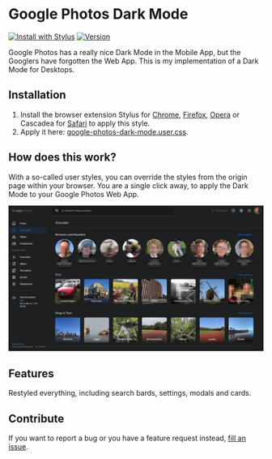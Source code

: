 # Google Photos Dark Mode

[![Install with Stylus](https://img.shields.io/badge/install%20with-stylus-2AFEFE)](https://raw.githubusercontent.com/macx/google-photos-dark-mode/main/google-photos-dark-mode.user.css)
[![Version](https://img.shields.io/github/tag/macx/google-photos-dark-mode.svg?label=version)](https://github.com/macx/google-photos-dark-mode/tags)

Google Photos has a really nice Dark Mode in the Mobile App, but the Googlers have forgotten the Web App. This is my implementation of a Dark Mode for Desktops.

## Installation

1. Install the browser extension Stylus for [Chrome](https://chrome.google.com/webstore/detail/stylus/clngdbkpkpeebahjckkjfobafhncgmne), [Firefox](https://addons.mozilla.org/en/firefox/addon/styl-us/), [Opera](https://addons.opera.com/en/extensions/details/stylus/) or Cascadea for [Safari](https://cascadea.app/) to apply this style.
2. Apply it here: [google-photos-dark-mode.user.css](https://raw.githubusercontent.com/macx/google-photos-dark-mode/main/google-photos-dark-mode.user.css).

## How does this work?

With a so-called user styles, you can override the styles from the origin page within your browser. You are a single click away, to apply the Dark Mode to your Google Photos Web App.

![Preview Google Photos Dark Mode](assets/images/gpdm-screen.webp 'Dark Theme of Google Photos')

## Features

Restyled everything, including search bards, settings, modals and cards.

## Contribute

If you want to report a bug or you have a feature request instead, [fill an issue](https://github.com/macx/google-photos-dark-mode/issues?q=is%3Aissue+is%3Aopen+sort%3Aupdated-desc).
